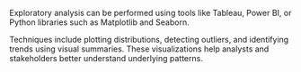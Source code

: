 Exploratory analysis can be performed using tools like Tableau, Power BI, or Python libraries such as Matplotlib and Seaborn. 

Techniques include plotting distributions, detecting outliers, and identifying trends using visual summaries. These visualizations help analysts and stakeholders better understand underlying patterns. 